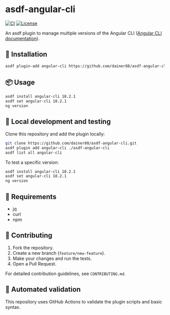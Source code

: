 # asdf-angular-cli

[![CI](https://img.shields.io/github/actions/workflow/status/dainer88/asdf-angular-cli/test.yml)](https://github.com/dainer88/asdf-angular-cli/actions/workflows/test.yml)
[![License](https://img.shields.io/badge/license-Apache%202.0-blue.svg)](./LICENSE)

An asdf plugin to manage multiple versions of the Angular CLI ([Angular CLI documentation](https://angular.io/cli)).

## 🚀 Installation

```bash
asdf plugin-add angular-cli https://github.com/dainer88/asdf-angular-cli.git
```

## 📦 Usage

```bash
asdf install angular-cli 18.2.1
asdf set angular-cli 18.2.1
ng version
```

## 🧪 Local development and testing

Clone this repository and add the plugin locally:

```bash
git clone https://github.com/dainer88/asdf-angular-cli.git
asdf plugin add angular-cli ./asdf-angular-cli
asdf list all angular-cli
```

To test a specific version:

```bash
asdf install angular-cli 18.2.1
asdf set angular-cli 18.2.1
ng version
```

## 🧰 Requirements

- jq
- curl
- npm

## 🧩 Contributing

1. Fork the repository.
2. Create a new branch (`feature/new-feature`).
3. Make your changes and run the tests.
4. Open a Pull Request.

For detailed contribution guidelines, see `CONTRIBUTING.md`.

## 🧪 Automated validation

This repository uses GitHub Actions to validate the plugin scripts and basic syntax.
